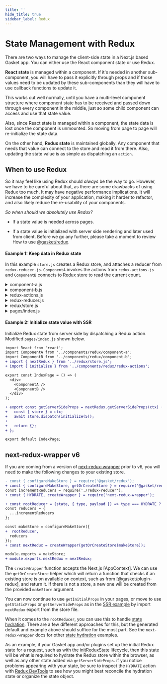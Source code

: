 ```yaml
---
title: ''
hide_title: true
sidebar_label: Redux
---
```


# State Management with Redux

There are two ways to manage the client-side state in a Next.js based Gasket
app. You can either use the React component state or use Redux.

**React state** is managed within a component. If it's needed in another
sub-component, you will have to pass it explicitly through props and if those
values need to be updated by these sub-components than they will have to use
callback functions to update it.

This works out well normally, until you have a multi-level component structure
where component state has to be received and passed down through every component
in the middle, just so some child component can access and use that state value.

Also, since React state is managed within a component, the state data is lost
once the component is unmounted. So moving from page to page will re-initialize
the state data.

On the other hand, **Redux state** is maintained globally. Any component that
needs that value can connect to the store and read it from there. Also, updating
the state value is as simple as dispatching an `action`.

## When to use Redux

So it may feel like using Redux should *always* be the way to go. However, we
have to be careful about that, as there are some drawbacks of using Redux too
much. It may have negative performance implications. It will increase the
complexity of your application, making it harder to refactor, and also likely
reduce the re-usability of your components.

*So when should we absolutely use Redux?*

- If a state value is needed across pages.

- If a state value is initialized with server side rendering and later used from
  client. Before we go any further, please take a moment to review How to use
  [@gasket/redux].

#### Example 1: Keep data in Redux state

In this example `store.js` creates a Redux store, and attaches a reducer from
`redux-reducer.js`. `ComponentA` invokes the actions from `redux-actions.js` and
`ComponentB` connects to Redux store to read the current count.

<details>
<summary>component-a.js</summary>
<p>

```javascript
import React from 'react';
import PropTypes from 'prop-types';
import { increment, decrement } from './redux-actions';
import { connect } from 'react-redux';

class ComponentA  extends React.Component {
  static propTypes = {
    increment: PropTypes.func,
    decrement: PropTypes.func
  };

  increment = () => {
    this.props.increment();
  };

  decrement = () => {
    this.props.decrement();
  };

  render() {
    return (
      <div>
        <button onClick={ this.increment }>Increment</button>
        <button onClick={ this.decrement }>Decrement</button>
      </div>
    );
  }
}

export default connect(null, { increment, decrement })(ComponentA);
```

</p>
</details>

<details>
<summary>component-b.js</summary>
<p>

```javascript
import React from 'react';
import PropTypes from 'prop-types';
import { connect } from 'react-redux';

class ComponentB  extends React.Component {
  static propTypes = {
    currentCount: PropTypes.number
  };

  render() {
    return (
      <div>
        Current Count: { this.props.currentCount }
      </div>
    );
  }
}

function mapStateToProps(state) {
  return {
    currentCount: state.reduxReducer.currentCount
  };
}

export default connect(mapStateToProps)(ComponentB);
```

</p>
</details>

<details>
<summary>redux-actions.js</summary>
<p>

```javascript
const INCREASE_BY_ONE = 'INCREASE_BY_ONE';
const DECREASE_BY_ONE = 'DECREASE_BY_ONE';
const INITIALIZE_COUNT = 'INITIALIZE_COUNT';

const initialize = (count) => {
  return {
    type: INITIALIZE_COUNT,
    payload: count
  };
};

const increment = () => {
  return {
    type: INCREASE_BY_ONE
  };
};

const decrement = () => {
  return {
    type: DECREASE_BY_ONE
  };
};

module.exports = {
  initialize,
  increment,
  decrement,
  INCREASE_BY_ONE,
  DECREASE_BY_ONE,
  INITIALIZE_COUNT
};
```

</p>
</details>

<details>
<summary>redux-reducer.js</summary>
<p>

```javascript
const { INCREASE_BY_ONE, DECREASE_BY_ONE, INITIALIZE_COUNT } = require('../components/redux/redux-actions');

function reducer(state = {}, action) {
  const getCurrentCount = (state) => {
    if (!state.currentCount) {
      return 0;
    }
    return state.currentCount;
  };
  const currentCount = getCurrentCount(state);
  switch (action.type) {
    case INITIALIZE_COUNT: {
      return { ...state, currentCount: action.payload };
    }
    case INCREASE_BY_ONE: {
      return { ...state, currentCount: currentCount + 1 };
    }
    case DECREASE_BY_ONE: {
      return { ...state, currentCount: currentCount > 0 ? currentCount - 1 : currentCount };
    }
    default:
      return state;
  }
};

module.exports = {
  increment: reducer
}
```

</p>
</details>

<details>
<summary>redux/store.js</summary>
<p>

This file will have been generated for you by default. Your job will merely be
to include the app's reducers.

```diff
- const { configureMakeStore } = require('@gasket/redux');
+ const { configureMakeStore, getOrCreateStore } = require('@gasket/redux');
const { HYDRATE, createWrapper } = require('next-redux-wrapper');
+ const incrementReducers = require('./redux-reducer');

const rootReducer = (state, { type, payload }) => type === HYDRATE ? { ...state, ...payload } : state;
const reducers = {
+  ...incrementReducers
};

const makeStore = configureMakeStore({ rootReducer, reducers });
const nextRedux = createWrapper(getOrCreateStore(makeStore));

module.exports = makeStore;
module.exports.nextRedux = nextRedux;
```

See the section below on [next-redux-wrapper v6] if you have an existing app and
want to use the latest [automatic optimization] changes from Next.js.

</p>
</details>

<details>
<summary>pages/index.js</summary>
<p>

```javascript
import React from 'react';
import ComponentA from '../component-a';
import ComponentB from '../component-b';

export const IndexPage = () => (
  <div>
    <ComponentA />
    <ComponentB />
  </div>
);

export default IndexPage;

```

</p>
</details>

#### Example 2: Initialize state value with SSR

Initialize Redux state from server side by dispatching a Redux action. Modified
`pages/index.js` shown below.

```diff
import React from 'react';
import ComponentA from '../components/redux/component-a';
import ComponentB from '../components/redux/component-b';
+ import { nextRedux } from '../redux/store.js';
+ import { initialize } from '../components/redux/redux-actions';

export const IndexPage = () => (
  <div>
    <ComponentA />
    <ComponentB />
  </div>
);

+ export const getServerSideProps = nextRedux.getServerSideProps(ctx) {
+   const { store } = ctx;
+   await store.dispatch(initialize(5));
+
+   return {};
+ };

export default IndexPage;
```

## next-redux-wrapper v6

If you are coming from a version of [next-redux-wrapper] prior to v6, you will
need to make the following changes to your existing store.

```diff
- const { configureMakeStore } = require('@gasket/redux');
+ const { configureMakeStore, getOrCreateStore } = require('@gasket/redux');
const incrementReducers = require('./redux-reducer');
+ const { HYDRATE, createWrapper } = require('next-redux-wrapper');

+ const rootReducer = (state, { type, payload }) => type === HYDRATE ? { ...state, ...payload } : state;
const reducers = {
  ...incrementReducers
};

const makeStore = configureMakeStore({
+  rootReducer,
  reducers
});
+ const nextRedux = createWrapper(getOrCreateStore(makeStore));

module.exports = makeStore;
+ module.exports.nextRedux = nextRedux;
```

The `createWrapper` function accepts the Next.js [AppContext]. We can use the
`getOrCreateStore` helper which will return a function that checks if an
existing store is on available on context, such as from [@gasket/plugin-redux],
and return it. If there is not a store, a new one will be created from the
provided `makeStore` argument.

You can now continue to use `getInitialProps` in your pages, or move to use
`getStaticProps` or `getServerSideProps` as in the [SSR example] by import
`nextRedux` export from the store file.

When it comes to the `rootReducer`, you can use this to handle
[state hydration]. There are a few different approaches for this, but the
generated default and example above should suffice for the most part. See the
`next-redux-wrapper` docs for other [state hydration] examples.

As an example, if your Gasket app and/or plugins set up the initial Redux state
for a request, such as with the [initReduxState] lifecycle, then this state will
be what is required to hydrate the Redux store within the browser, as well as
any other state added via `getServerSideProps`. if you notice problems appearing
with your state, be sure to inspect the `HYDRATE` action with [Redux DevTools]
to see how you might best reconcile the hydration state or organize the state
object.

<!-- LINKS -->

[next-redux-wrapper v6]: #next-redux-wrapper-v6
[SSR example]: #example-2-initialize-state-value-with-ssr
[@gasket/redux]: /docs/modules/redux/README.md
[initReduxState]: /docs/plugins/plugin-redux/README.md#initreduxstate

[automatic optimization]: https://nextjs.org/docs/advanced-features/automatic-static-optimization
[next-redux-wrapper]: https://github.com/kirill-konshin/next-redux-wrapper
[state hydration]: https://github.com/kirill-konshin/next-redux-wrapper#state-reconciliation-during-hydration
[Redux DevTools]: https://github.com/reduxjs/redux-devtools

